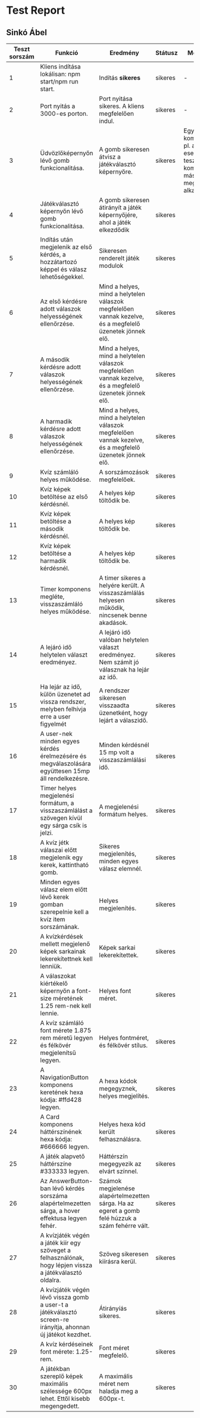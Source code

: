 # Test Report

## Sinkó Ábel

| Teszt sorszám | Funkció                                                                                                      | Eredmény                                                                                                 | Státusz  | Megjegyzés                                                                                            | Tesztelő személy | Dátum        |
|---------------|--------------------------------------------------------------------------------------------------------------|----------------------------------------------------------------------------------------------------------|----------|-------------------------------------------------------------------------------------------------------|------------------|--------------|
| 1             | Kliens indítása lokálisan: npm start/npm run start.                                                          | Indítás **sikeres**                                                                                      | sikeres  | -                                                                                                     | Sinkó Ábel       | 2023.01.14.  |
| 2             | Port nyitás a 3000-es porton.                                                                                | Port nyitása sikeres. A kliens megfelelően indul.                                                        | sikeres  | -                                                                                                     | Sinkó Ábel       | 2023.01.14.  |
| 3             | Üdvözlőképernyőn lévő gomb funkcionalitása.                                                                  | A gomb sikeresen átvisz a játékválasztó képernyőre.                                                      | sikeres  | Egyes komponensek, pl. a jelen esetben tesztelt gomb komponens máshol is megjelenik az alkalmazásban. | Sinkó Ábel       | 2023.01.14.  |
| 4             | Játékválasztó képernyőn lévő gomb funkcionalitása.                                                           | A gomb sikeresen átirányít a játék képernyőjére, ahol a játék elkezdődik                                 | sikeres  |                                                                                                       | Sinkó Ábel       | 2023.01.14.  |
| 5             | Indítás után megjelenik az első kérdés, a hozzátartozó képpel és válasz lehetőségekkel.                      | Sikeresen renderelt játék modulok                                                                        | sikeres  |                                                                                                       | Sinkó Ábel       | 2023.01.16.  | 
| 6             | Az első kérdésre adott válaszok helyességének ellenőrzése.                                                   | Mind a helyes, mind a helytelen válaszok megfelelően vannak kezelve, és a megfelelő üzenetek jönnek elő. | sikeres  |                                                                                                       | Sinkó Ábel       | 2023.01.16.  | 
| 7             | A második kérdésre adott válaszok helyességének ellenőrzése.                                                 | Mind a helyes, mind a helytelen válaszok megfelelően vannak kezelve, és a megfelelő üzenetek jönnek elő. | sikeres  |                                                                                                       | Sinkó Ábel       | 2023.01.16.  | 
| 8             | A harmadik kérdésre adott válaszok helyességének ellenőrzése.                                                | Mind a helyes, mind a helytelen válaszok megfelelően vannak kezelve, és a megfelelő üzenetek jönnek elő. | sikeres  |                                                                                                       | Sinkó Ábel       | 2023.01.16.  | 
| 9             | Kvíz számláló helyes működése.                                                                               | A sorszámozások megfelelőek.                                                                             | sikeres  |                                                                                                       | Sinkó Ábel       | 2023.01.16.  | 
| 10            | Kvíz képek betöltése az első kérdésnél.                                                                      | A helyes kép töltődik be.                                                                                | sikeres  |                                                                                                       | Sinkó Ábel       | 2023.01.16.  |
| 11            | Kvíz képek betöltése a második kérdésnél.                                                                    | A helyes kép töltődik be.                                                                                | sikeres  |                                                                                                       | Sinkó Ábel       | 2023.01.16.  |
| 12            | Kvíz képek betöltése a harmadik kérdésnél.                                                                   | A helyes kép töltődik be.                                                                                | sikeres  |                                                                                                       | Sinkó Ábel       | 2023.01.16.  |
| 13            | Timer komponens megléte, visszaszámláló helyes működése.                                                     | A timer sikeres a helyére került. A visszaszámlálás helyesen működik, nincsenek benne akadások.          | sikeres  |                                                                                                       | Sinkó Ábel       | 2023.01.16.  |
| 14            | A lejáró idő helytelen választ eredményez.                                                                   | A lejáró idő valóban helytelen választ eredményez. Nem számít jó válasznak ha lejár az idő.              | sikeres  |                                                                                                       | Sinkó Ábel       | 2023.01.16.  |
| 15            | Ha lejár az idő, külön üzenetet ad vissza rendszer, melyben felhívja erre a user figyelmét                   | A rendszer sikeresen visszaadta üzenetként, hogy lejárt a válaszidő.                                     | sikeres  |                                                                                                       | Sinkó Ábel       | 2023.01.16.  |
| 16            | A user-nek minden egyes kérdés érelmezésére és megválaszolására együttesen 15mp áll rendelkezésre.           | Minden kérdésnél 15 mp volt a visszaszámlálási idő.                                                      | sikeres  |                                                                                                       | Sinkó Ábel       | 2023.01.16.  |
| 17            | Timer helyes megjelenési formátum, a visszaszámlálást a szövegen kívül egy sárga csík is jelzi.              | A megjelenési formátum helyes.                                                                           | sikeres  |                                                                                                       | Sinkó Ábel       | 2023.01.16.  |
| 18            | A kvíz jétk válaszai előtt megjelenik egy kerek, kattintható gomb.                                           | Sikeres megjelenítés, minden egyes válasz elemnél.                                                       | sikeres  |                                                                                                       | Sinkó Ábel       | 2023.01.16.  |
| 19            | Minden egyes válasz elem előtt lévő kerek gomban szerepelnie kell a kvíz item sorszámának.                   | Helyes megjelenítés.                                                                                     | sikeres  |                                                                                                       | Sinkó Ábel       | 2023.01.16.  |
| 20            | A kvízkérdések mellett megjelenő képek sarkainak lekerekítettnek kell lenniük.                               | Képek sarkai lekerekítettek.                                                                             | sikeres  |                                                                                                       | Sinkó Ábel       | 2023.01.16.  |
| 21            | A válaszokat kiértékelő képernyőn a font-size méretének 1.25 rem-nek kell lennie.                            | Helyes font méret.                                                                                       | sikeres  |                                                                                                       | Sinkó Ábel       | 2023.01.16.  |
| 22            | A kvíz számláló font mérete 1.875 rem méretű legyen és félkövér megjelenítsű legyen.                         | Helyes fontméret, és félkövér stílus.                                                                    | sikeres  |                                                                                                       | Sinkó Ábel       | 2023.01.16.  |
| 23            | A NavigationButton komponens keretének hexa kódja: #ffd428 legyen.                                           | A hexa kódok megegyznek, helyes megjelítés.                                                              | sikeres  |                                                                                                       | Sinkó Ábel       | 2023.01.16.  |
| 24            | A Card komponens háttérszínének hexa kódja: #666666 legyen.                                                  | Helyes hexa kód került felhasználásra.                                                                   | sikeres  |                                                                                                       | Sinkó Ábel       | 2023.01.16.  |
| 25            | A játék alapvető háttérszíne #333333 legyen.                                                                 | Háttérszín megegyezik az elvárt színnel.                                                                 | sikeres  |                                                                                                       | Sinkó Ábel       | 2023.01.16.  |
| 26            | Az AnswerButton-ban lévő kérdés sorszáma alapértelmezetten sárga, a hover effektusa legyen fehér.            | Számok megjelenése alapértelmezetten sárga. Ha az egeret a gomb felé húzzuk a szám fehérre vált.         | sikeres  |                                                                                                       | Sinkó Ábel       | 2023.01.16.  |
| 27            | A kvízjáték végén a játék kiír egy szöveget a felhasználónak, hogy lépjen vissza a játékválasztó oldalra.    | Szöveg sikeresen kiírásra kerül.                                                                         | sikeres  |                                                                                                       | Sinkó Ábel       | 2023.01.16.  |
| 28            | A kvízjáték végén lévő vissza gomb a user-t a játékválasztó screen-re irányítja, ahonnan új játékot kezdhet. | Átirányíás sikeres.                                                                                      | sikeres  |                                                                                                       | Sinkó Ábel       | 2023.01.16.  |
| 29            | A kvíz kérdéseinek font mérete: 1.25-rem.                                                                    | Font méret megfelelő.                                                                                    | sikeres  |                                                                                                       | Sinkó Ábel       | 2023.01.16.  |
| 30            | A játékban szereplő képek maximális szélessége 600px lehet. Ettől kisebb megengedett.                        | A maximális méret nem haladja meg a 600px-t.                                                             | sikeres  |                                                                                                       | Sinkó Ábel       | 2023.01.16.  |
